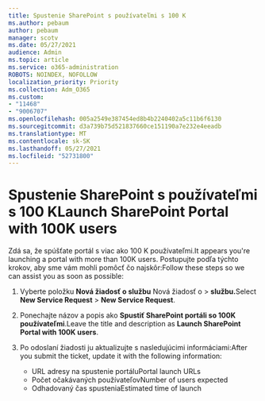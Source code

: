```yaml
---
title: Spustenie SharePoint s používateľmi s 100 K
ms.author: pebaum
author: pebaum
manager: scotv
ms.date: 05/27/2021
audience: Admin
ms.topic: article
ms.service: o365-administration
ROBOTS: NOINDEX, NOFOLLOW
localization_priority: Priority
ms.collection: Adm_O365
ms.custom:
- "11468"
- "9006707"
ms.openlocfilehash: 005a2549e387454ed8b4b2240402a5c11b6f6130
ms.sourcegitcommit: d3a739b75d521837660ce151190a7e232e4eeadb
ms.translationtype: MT
ms.contentlocale: sk-SK
ms.lasthandoff: 05/27/2021
ms.locfileid: "52731800"
---
```

# <a name="launch-sharepoint-portal-with-100k-users"></a><span data-ttu-id="84fcf-102">Spustenie SharePoint s používateľmi s 100 K</span><span class="sxs-lookup"><span data-stu-id="84fcf-102">Launch SharePoint Portal with 100K users</span></span>

<span data-ttu-id="84fcf-103">Zdá sa, že spúšťate portál s viac ako 100 K používateľmi.</span><span class="sxs-lookup"><span data-stu-id="84fcf-103">It appears you're launching a portal with more than 100K users.</span></span> <span data-ttu-id="84fcf-104">Postupujte podľa týchto krokov, aby sme vám mohli pomôcť čo najskôr:</span><span class="sxs-lookup"><span data-stu-id="84fcf-104">Follow these steps so we can assist you as soon as possible:</span></span>

1. <span data-ttu-id="84fcf-105">Vyberte položku **Nová žiadosť o službu** Nová žiadosť o  >  **službu.**</span><span class="sxs-lookup"><span data-stu-id="84fcf-105">Select **New Service Request** > **New Service Request**.</span></span>

1. <span data-ttu-id="84fcf-106">Ponechajte názov a popis ako **Spustiť SharePoint portáli so 100K používateľmi**.</span><span class="sxs-lookup"><span data-stu-id="84fcf-106">Leave the title and description as **Launch SharePoint Portal with 100K users**.</span></span>

1. <span data-ttu-id="84fcf-107">Po odoslaní žiadosti ju aktualizujte s nasledujúcimi informáciami:</span><span class="sxs-lookup"><span data-stu-id="84fcf-107">After you submit the ticket, update it with the following information:</span></span>

    - <span data-ttu-id="84fcf-108">URL adresy na spustenie portálu</span><span class="sxs-lookup"><span data-stu-id="84fcf-108">Portal launch URLs</span></span> 
    - <span data-ttu-id="84fcf-109">Počet očakávaných používateľov</span><span class="sxs-lookup"><span data-stu-id="84fcf-109">Number of users expected</span></span> 
    - <span data-ttu-id="84fcf-110">Odhadovaný čas spustenia</span><span class="sxs-lookup"><span data-stu-id="84fcf-110">Estimated time of launch</span></span> 
